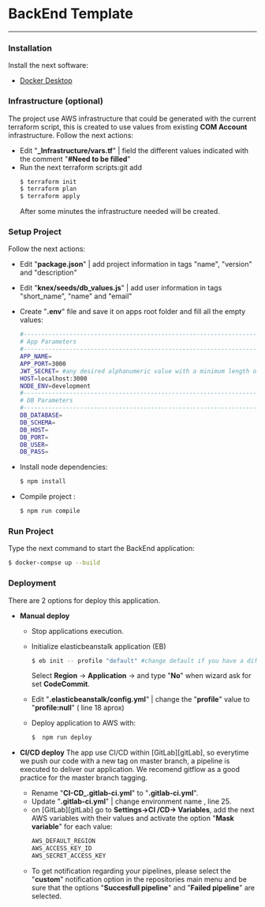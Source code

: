 # BackEnd Template
------------------------------------
### Installation
Install the next software:
- [Docker Desktop][docker]
### Infrastructure (optional)
The project use AWS infrastructure that could be generated with the current terraform script, this is created to use values from existing **COM Account** infrastructure.
Follow the next actions:
 - Edit "**_Infrastructure/vars.tf**" |  field the different values indicated with the comment "**#Need to be filled**"
 - Run the next terraform scripts:git add
    ```sh
    $ terraform init
    $ terraform plan
    $ terraform apply
    ```
    After some minutes the infrastructure  needed will be created.
### Setup Project
Follow the next actions:
 - Edit "**package.json**" |  add project information in tags "name", "version" and "description"
 - Edit "**knex/seeds/db_values.js**" |  add user information in tags "short_name", "name" and "email"
 - Create "**.env**" file and save it on apps root folder and fill all the empty values:
     ```sh
    #-------------------------------------------------------------------
    # App Parameters
    #-------------------------------------------------------------------
    APP_NAME=
    APP_PORT=3000
    JWT_SECRET= #any desired alphanumeric value with a minimum length of 20 characters
    HOST=localhost:3000
    NODE_ENV=development
    #-------------------------------------------------------------------
    # DB Parameters
    #-------------------------------------------------------------------
    DB_DATABASE=
    DB_SCHEMA=
    DB_HOST=
    DB_PORT=
    DB_USER=
    DB_PASS=
    ```
- Install node dependencies:
    ```sh
    $ npm install
    ```

- Compile project :
    ```sh
    $ npm run compile
    ```

### Run Project
Type the next command to start the BackEnd application:
```sh
$ docker-compse up --build
```
### Deployment
There are 2 options for deploy this application.
- **Manual deploy**
    - Stop applications execution.
    - Initialize elasticbeanstalk application (EB)
        ```sh
        $ eb init -- profile "default" #change default if you have a different AWS profile
        ```
        Select **Region** -> **Application** -> and type "**No**" when wizard ask for set **CodeCommit**. 
        
    - Edit "**.elasticbeanstalk/config.yml**" |  change the "**profile**" value to "**profile:null**" ( line 18 aprox)
    - Deploy application to AWS with:
        ```sh
        $  npm run deploy
        ```
    
-   **CI/CD deploy**
The app use CI/CD within [GitLab][gitLab], so everytime we push our code with a new tag on master branch, a pipeline is executed to deliver our application. We recomend gitflow as a good practice for the master branch tagging.

    - Rename "**CI-CD_.gitlab-ci.yml**" to "**.gitlab-ci.yml**".
    - Update "**.gitlab-ci.yml**" |  change environment name , line 25.
    - on [GitLab][gitLab] go to **Settings->CI /CD-> Variables**, add the next AWS variables with their values and activate the option "**Mask variable**" for each value:
        ```sh
        AWS_DEFAULT_REGION
        AWS_ACCESS_KEY_ID
        AWS_SECRET_ACCESS_KEY
        ```
    - To get notification regarding your pipelines, please select the "**custom**" notification option in the repositories main menu and be sure that the options "**Succesfull pipeline**" and "**Failed pipeline**" are selected.
    
   [docker]: <https://www.docker.com/products/docker-desktop>
   
   

